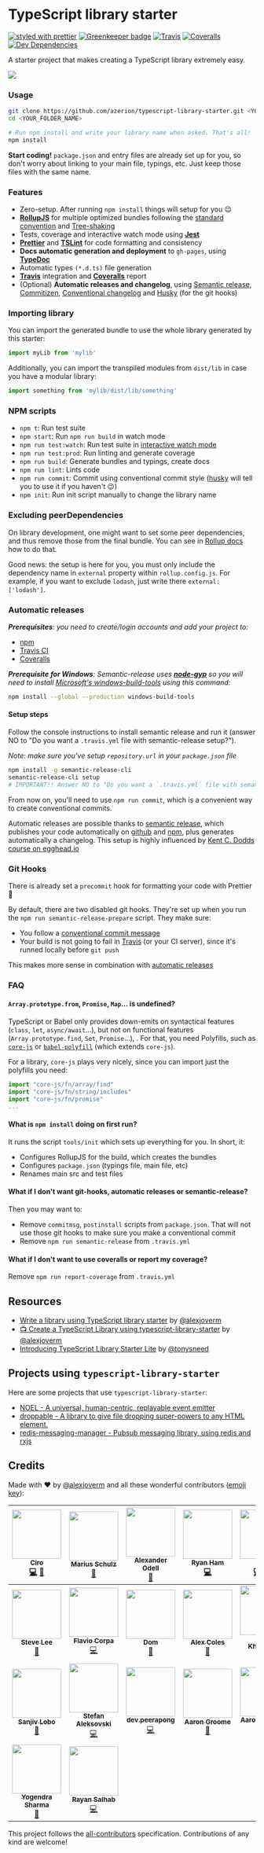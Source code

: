 # TypeScript library starter

[![styled with prettier](https://img.shields.io/badge/styled_with-prettier-ff69b4.svg)](https://github.com/prettier/prettier)
[![Greenkeeper badge](https://badges.greenkeeper.io/azerion/typescript-library-starter.svg)](https://greenkeeper.io/)
[![Travis](https://img.shields.io/travis/azerion/typescript-library-starter.svg)](https://travis-ci.org/azerion/typescript-library-starter)
[![Coveralls](https://img.shields.io/coveralls/azerion/typescript-library-starter.svg)](https://coveralls.io/github/azerion/typescript-library-starter)
[![Dev Dependencies](https://david-dm.org/azerion/typescript-library-starter/dev-status.svg)](https://david-dm.org/azerion/typescript-library-starter?type=dev)

A starter project that makes creating a TypeScript library extremely easy.

![](https://i.imgur.com/opUmHp0.png)

### Usage

```bash
git clone https://github.com/azerion/typescript-library-starter.git <YOUR_FOLDER_NAME>
cd <YOUR_FOLDER_NAME>

# Run npm install and write your library name when asked. That's all!
npm install
```

**Start coding!** `package.json` and entry files are already set up for you, so don't worry about linking to your main file, typings, etc. Just keep those files with the same name.

### Features

 - Zero-setup. After running `npm install` things will setup for you :wink:
 - **[RollupJS](https://rollupjs.org/)** for multiple optimized bundles following the [standard convention](http://2ality.com/2017/04/setting-up-multi-platform-packages.html) and [Tree-shaking](https://alexjoverm.github.io/2017/03/06/Tree-shaking-with-Webpack-2-TypeScript-and-Babel/)
 - Tests, coverage and interactive watch mode using **[Jest](http://facebook.github.io/jest/)**
 - **[Prettier](https://github.com/prettier/prettier)** and **[TSLint](https://palantir.github.io/tslint/)** for code formatting and consistency
 - **Docs automatic generation and deployment** to `gh-pages`, using **[TypeDoc](http://typedoc.org/)**
 - Automatic types `(*.d.ts)` file generation
 - **[Travis](https://travis-ci.org)** integration and **[Coveralls](https://coveralls.io/)** report
 - (Optional) **Automatic releases and changelog**, using [Semantic release](https://github.com/semantic-release/semantic-release), [Commitizen](https://github.com/commitizen/cz-cli), [Conventional changelog](https://github.com/conventional-changelog/conventional-changelog) and [Husky](https://github.com/typicode/husky) (for the git hooks)

### Importing library

You can import the generated bundle to use the whole library generated by this starter:

```javascript
import myLib from 'mylib'
```

Additionally, you can import the transpiled modules from `dist/lib` in case you have a modular library:

```javascript
import something from 'mylib/dist/lib/something'
```

### NPM scripts

 - `npm t`: Run test suite
 - `npm start`: Run `npm run build` in watch mode
 - `npm run test:watch`: Run test suite in [interactive watch mode](http://facebook.github.io/jest/docs/cli.html#watch)
 - `npm run test:prod`: Run linting and generate coverage
 - `npm run build`: Generate bundles and typings, create docs
 - `npm run lint`: Lints code
 - `npm run commit`: Commit using conventional commit style ([husky](https://github.com/typicode/husky) will tell you to use it if you haven't :wink:)
 - `npm init`: Run init script manually to change the library name

### Excluding peerDependencies

On library development, one might want to set some peer dependencies, and thus remove those from the final bundle. You can see in [Rollup docs](https://rollupjs.org/#peer-dependencies) how to do that.

Good news: the setup is here for you, you must only include the dependency name in `external` property within `rollup.config.js`. For example, if you want to exclude `lodash`, just write there `external: ['lodash']`.

### Automatic releases

_**Prerequisites**: you need to create/login accounts and add your project to:_
 - [npm](https://www.npmjs.com/)
 - [Travis CI](https://travis-ci.org)
 - [Coveralls](https://coveralls.io)

_**Prerequisite for Windows**: Semantic-release uses
**[node-gyp](https://github.com/nodejs/node-gyp)** so you will need to
install
[Microsoft's windows-build-tools](https://github.com/felixrieseberg/windows-build-tools)
using this command:_

```bash
npm install --global --production windows-build-tools
```

#### Setup steps

Follow the console instructions to install semantic release and run it (answer NO to "Do you want a `.travis.yml` file with semantic-release setup?").

_Note: make sure you've setup `repository.url` in your `package.json` file_

```bash
npm install -g semantic-release-cli
semantic-release-cli setup
# IMPORTANT!! Answer NO to "Do you want a `.travis.yml` file with semantic-release setup?" question. It is already prepared for you :P
```

From now on, you'll need to use `npm run commit`, which is a convenient way to create conventional commits.

Automatic releases are possible thanks to [semantic release](https://github.com/semantic-release/semantic-release), which publishes your code automatically on [github](https://github.com/) and [npm](https://www.npmjs.com/), plus generates automatically a changelog. This setup is highly influenced by [Kent C. Dodds course on egghead.io](https://egghead.io/courses/how-to-write-an-open-source-javascript-library)

### Git Hooks

There is already set a `precommit` hook for formatting your code with Prettier :nail_care:

By default, there are two disabled git hooks. They're set up when you run the `npm run semantic-release-prepare` script. They make sure:
 - You follow a [conventional commit message](https://github.com/conventional-changelog/conventional-changelog)
 - Your build is not going to fail in [Travis](https://travis-ci.org) (or your CI server), since it's runned locally before `git push`

This makes more sense in combination with [automatic releases](#automatic-releases)

### FAQ

#### `Array.prototype.from`, `Promise`, `Map`... is undefined?

TypeScript or Babel only provides down-emits on syntactical features (`class`, `let`, `async/await`...), but not on functional features (`Array.prototype.find`, `Set`, `Promise`...), . For that, you need Polyfills, such as [`core-js`](https://github.com/zloirock/core-js) or [`babel-polyfill`](https://babeljs.io/docs/usage/polyfill/) (which extends `core-js`).

For a library, `core-js` plays very nicely, since you can import just the polyfills you need:

```javascript
import "core-js/fn/array/find"
import "core-js/fn/string/includes"
import "core-js/fn/promise"
...
```

#### What is `npm install` doing on first run?

It runs the script `tools/init` which sets up everything for you. In short, it:
 - Configures RollupJS for the build, which creates the bundles
 - Configures `package.json` (typings file, main file, etc)
 - Renames main src and test files

#### What if I don't want git-hooks, automatic releases or semantic-release?

Then you may want to:
 - Remove `commitmsg`, `postinstall` scripts from `package.json`. That will not use those git hooks to make sure you make a conventional commit
 - Remove `npm run semantic-release` from `.travis.yml`

#### What if I don't want to use coveralls or report my coverage?

Remove `npm run report-coverage` from `.travis.yml`

## Resources

- [Write a library using TypeScript library starter](https://dev.to/alexjoverm/write-a-library-using-typescript-library-starter) by [@alexjoverm](https://github.com/alexjoverm/)
- [📺 Create a TypeScript Library using typescript-library-starter](https://egghead.io/lessons/typescript-create-a-typescript-library-using-typescript-library-starter) by [@alexjoverm](https://github.com/alexjoverm/)
- [Introducing TypeScript Library Starter Lite](https://blog.tonysneed.com/2017/09/15/introducing-typescript-library-starter-lite/) by [@tonysneed](https://github.com/tonysneed)

## Projects using `typescript-library-starter`

Here are some projects that use `typescript-library-starter`:

- [NOEL - A universal, human-centric, replayable event emitter](https://github.com/lifenautjoe/noel)
- [droppable - A library to give file dropping super-powers to any HTML element.](https://github.com/lifenautjoe/droppable)
- [redis-messaging-manager - Pubsub messaging library, using redis and rxjs](https://github.com/tomyitav/redis-messaging-manager)

## Credits

Made with :heart: by [@alexjoverm](https://twitter.com/alexjoverm) and all these wonderful contributors ([emoji key](https://github.com/kentcdodds/all-contributors#emoji-key)):

<!-- ALL-CONTRIBUTORS-LIST:START - Do not remove or modify this section -->
<!-- prettier-ignore -->
| [<img src="https://avatars.githubusercontent.com/u/6052309?v=3" width="100px;"/><br /><sub><b>Ciro</b></sub>](https://www.linkedin.com/in/ciro-ivan-agulló-guarinos-42109376)<br />[💻](https://github.com/azerion/typescript-library-starter/commits?author=k1r0s "Code") [🔧](#tool-k1r0s "Tools") | [<img src="https://avatars.githubusercontent.com/u/947523?v=3" width="100px;"/><br /><sub><b>Marius Schulz</b></sub>](https://blog.mariusschulz.com)<br />[📖](https://github.com/azerion/typescript-library-starter/commits?author=mariusschulz "Documentation") | [<img src="https://avatars.githubusercontent.com/u/4152819?v=3" width="100px;"/><br /><sub><b>Alexander Odell</b></sub>](https://github.com/alextrastero)<br />[📖](https://github.com/azerion/typescript-library-starter/commits?author=alextrastero "Documentation") | [<img src="https://avatars1.githubusercontent.com/u/8728882?v=3" width="100px;"/><br /><sub><b>Ryan Ham</b></sub>](https://github.com/superamadeus)<br />[💻](https://github.com/azerion/typescript-library-starter/commits?author=superamadeus "Code") | [<img src="https://avatars1.githubusercontent.com/u/8458838?v=3" width="100px;"/><br /><sub><b>Chi</b></sub>](https://consiiii.me)<br />[💻](https://github.com/azerion/typescript-library-starter/commits?author=ChinW "Code") [🔧](#tool-ChinW "Tools") [📖](https://github.com/azerion/typescript-library-starter/commits?author=ChinW "Documentation") | [<img src="https://avatars2.githubusercontent.com/u/2856501?v=3" width="100px;"/><br /><sub><b>Matt Mazzola</b></sub>](https://github.com/mattmazzola)<br />[💻](https://github.com/azerion/typescript-library-starter/commits?author=mattmazzola "Code") [🔧](#tool-mattmazzola "Tools") | [<img src="https://avatars0.githubusercontent.com/u/2664047?v=3" width="100px;"/><br /><sub><b>Sergii Lischuk</b></sub>](http://leefrost.github.io)<br />[💻](https://github.com/azerion/typescript-library-starter/commits?author=Leefrost "Code") |
| :---: | :---: | :---: | :---: | :---: | :---: | :---: |
| [<img src="https://avatars1.githubusercontent.com/u/618922?v=3" width="100px;"/><br /><sub><b>Steve Lee</b></sub>](http;//opendirective.com)<br />[🔧](#tool-SteveALee "Tools") | [<img src="https://avatars0.githubusercontent.com/u/5127501?v=3" width="100px;"/><br /><sub><b>Flavio Corpa</b></sub>](http://flaviocorpa.com)<br />[💻](https://github.com/azerion/typescript-library-starter/commits?author=kutyel "Code") | [<img src="https://avatars2.githubusercontent.com/u/22561997?v=3" width="100px;"/><br /><sub><b>Dom</b></sub>](https://github.com/foreggs)<br />[🔧](#tool-foreggs "Tools") | [<img src="https://avatars1.githubusercontent.com/u/755?v=4" width="100px;"/><br /><sub><b>Alex Coles</b></sub>](http://alexbcoles.com)<br />[📖](https://github.com/azerion/typescript-library-starter/commits?author=myabc "Documentation") | [<img src="https://avatars2.githubusercontent.com/u/1093738?v=4" width="100px;"/><br /><sub><b>David Khourshid</b></sub>](https://github.com/davidkpiano)<br />[🔧](#tool-davidkpiano "Tools") | [<img src="https://avatars0.githubusercontent.com/u/7225802?v=4" width="100px;"/><br /><sub><b>Aarón García Hervás</b></sub>](https://aarongarciah.com)<br />[📖](https://github.com/azerion/typescript-library-starter/commits?author=aarongarciah "Documentation") | [<img src="https://avatars2.githubusercontent.com/u/13683986?v=4" width="100px;"/><br /><sub><b>Jonathan Hart</b></sub>](https://www.stuajnht.co.uk)<br />[💻](https://github.com/azerion/typescript-library-starter/commits?author=stuajnht "Code") |
| [<img src="https://avatars0.githubusercontent.com/u/13509204?v=4" width="100px;"/><br /><sub><b>Sanjiv Lobo</b></sub>](https://github.com/Xndr7)<br />[📖](https://github.com/azerion/typescript-library-starter/commits?author=Xndr7 "Documentation") | [<img src="https://avatars3.githubusercontent.com/u/7473800?v=4" width="100px;"/><br /><sub><b>Stefan Aleksovski</b></sub>](https://github.com/sAleksovski)<br />[💻](https://github.com/azerion/typescript-library-starter/commits?author=sAleksovski "Code") | [<img src="https://avatars2.githubusercontent.com/u/8853426?v=4" width="100px;"/><br /><sub><b>dev.peerapong</b></sub>](https://github.com/devpeerapong)<br />[💻](https://github.com/azerion/typescript-library-starter/commits?author=devpeerapong "Code") | [<img src="https://avatars0.githubusercontent.com/u/22260722?v=4" width="100px;"/><br /><sub><b>Aaron Groome</b></sub>](http://twitter.com/Racing5372)<br />[📖](https://github.com/azerion/typescript-library-starter/commits?author=Racing5372 "Documentation") | [<img src="https://avatars3.githubusercontent.com/u/180963?v=4" width="100px;"/><br /><sub><b>Aaron Reisman</b></sub>](https://github.com/lifeiscontent)<br />[💻](https://github.com/azerion/typescript-library-starter/commits?author=lifeiscontent "Code") | [<img src="https://avatars1.githubusercontent.com/u/32557482?v=4" width="100px;"/><br /><sub><b>kid-sk</b></sub>](https://github.com/kid-sk)<br />[📖](https://github.com/azerion/typescript-library-starter/commits?author=kid-sk "Documentation") | [<img src="https://avatars0.githubusercontent.com/u/1503089?v=4" width="100px;"/><br /><sub><b>Andrea Gottardi</b></sub>](http://about.me/andreagot)<br />[📖](https://github.com/azerion/typescript-library-starter/commits?author=AndreaGot "Documentation") |
| [<img src="https://avatars3.githubusercontent.com/u/1375860?v=4" width="100px;"/><br /><sub><b>Yogendra Sharma</b></sub>](http://TechiesEyes.com)<br />[📖](https://github.com/azerion/typescript-library-starter/commits?author=Yogendra0Sharma "Documentation") | [<img src="https://avatars3.githubusercontent.com/u/7407177?v=4" width="100px;"/><br /><sub><b>Rayan Salhab</b></sub>](http://linkedin.com/in/rayan-salhab/)<br />[💻](https://github.com/azerion/typescript-library-starter/commits?author=cyphercodes "Code") |
<!-- ALL-CONTRIBUTORS-LIST:END -->

This project follows the [all-contributors](https://github.com/kentcdodds/all-contributors) specification. Contributions of any kind are welcome!
